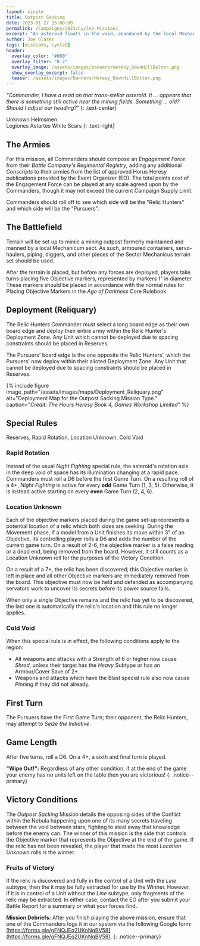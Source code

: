 ```yaml
---
layout: single
title: Outpost Sacking
date: 2023-01-27 15:00:00
permalink: /Campaigns/2023/Cycle2-Mission1
excerpt: "An asteroid floats in the void, abandoned by the local Mechanicum sect at the outbreak of the Heresy ..." 
author: Joe Glaser
tags: [missions, cycle2]
header:
  overlay_color: "#000"
  overlay_filter: "0.2"
  overlay_image: /assets/images/banners/Heresy_DownHillBolter.png
  show_overlay_excerpt: false
  teaser: /assets/images/banners/Heresy_DownHillBolter.png
---
```


*"Commander, I have a read on that trans-stellar asteroid. It ... appears that there is something still active near the mining fields. Something ... old? Should I adjust our heading?"*
{: .text-center}

Unknown Helmsmen <br> Legiones Astartes White Scars
{: .text-right}

## The Armies

For this mission, all Commanders should compose an *Engagement Force* from their *Battle Company's Regimental Registry*, adding any additional *Conscripts* to their armies from the list of approved Horus Heresy publications provided by the Event Organizer (EO). The total points cost of the Engagement Force can be played at any scale agreed upon by the Commanders, though it may not exceed the current Campaign Supply Limit.

Commanders should roll off to see which side will be the "Relic Hunters" and which side will be the "Pursuers".

## The Battlefield

Terrain will be set up to mimic a mining outpost formerly maintained and manned by a local Mechanicum sect. As such, armoured containers, servo-haulers, piping, diggers, and other pieces of the Sector Mechanicus terrain set should be used.

After the terrain is placed, but before any forces are deployed, players take turns placing five Objective markers, represented by markers 1" in diameter. These markers should be placed in accordance with the normal rules for Placing Objective Markers in the _Age of Darkness_ Core Rulebook.

## Deployment (Reliquary)

The Relic Hunters Commander must select a long board edge as their own board edge and deploy their entire army within the Relic Hunter's Deployment Zone. Any Unit which cannot be deployed due to spacing constraints should be placed in Reserves.

The Pursuers' board edge is the one opposite the Relic Hunters', which the Pursuers' now deploy within their alloted Deployment Zone. Any Unit that cannot be deployed due to spacing constraints should be placed in Reserves.

{% include figure image_path="/assets/images/maps/Deployment_Reliquary.png" alt="Deployment Map for the Outpost Sacking Mission Type." caption="*Credit: The Hours Heresy Book 4, Games Workshop Limited*" %}

## Special Rules

Reserves, Rapid Rotation, Location Unknown, Cold Void

### Rapid Rotation

Instead of the usual _Night Fighting_ special rule, the asteroid's rotation axis in the deep void of space has its illumination changing at a rapid pace. Commanders must roll a D6 before the first Game Turn. On a resulting roll of a 4+, _Night Fighting_ is active for every **odd** Game Turn (1, 3, 5). Otherwise, it is instead active starting on every **even** Game Turn (2, 4, 6).


### Location Unknown

Each of the objective markers placed during the game set-up represents a potential location of a relic which both sides are seeking. During the Movement phase, if a model from a Unit finishes its move within 3" of an Objective, its controlling player rolls a D6 and adds the number of the current game turn. On a result of 2-6, the objective marker is a false reading or a dead end, being removed from the board. However, it still counts as a Location Unknown roll for the purposes of the Victory Condition.

On a result of a 7+, the relic has been discovered; this Objective marker is left in place and all other Objective markers are immediately removed from the board. This objective must now be held and defended as accompanying servators work to uncover its secrets before its power source fails.

When only a single Objective remains and the relic has yet to be discovered, the last one is automatically the relic's location and this rule no longer applies.

### Cold Void
When this special rule is in effect, the following conditions apply to the region:
  - All weapons and attacks with a Strength of 6 or higher now cause _Shred_, unless their target has the _Heavy_ Subtype or has an Armour/Cover Save of 2+.
  - Weapons and attacks which have the Blast special rule also now cause _Pinning_ if they did not already.

## First Turn

The Pursuers have the First Game Turn; their opponent, the Relic Hunters, may attempt to *Seize the Initiative*.

## Game Length

After five turns, roll a D6. On a 4+, a sixth and final turn is played.

**"Wipe Out!":** Regardless of any other condition, if at the end of the game your enemy has no units left on the table then you are victorious!
{: .notice--primary}

## Victory Conditions

The *Outpost Sacking* Mission details the opposing sides of the Conflict within the Nebula happening upon one of its many secrets traveling between the void between stars; fighting to steal away that knowledge before the enemy can. The winner of this mission is the side that controls the Objective marker that represents the Objective at the end of the game. If the relic has not been revealed, the player that made the most _Location Unknown_ rolls is the winner.

### Fruits of Victory

If the relic is discovered and fully in the control of a Unit with the _Line_ subtype, then the it may be fully extracted for use by the Winner. However, if it is in control of a Unit without the _Line_ subtype, only fragments of the relic may be extracted. In either case, contact the EO after you submit your Battle Report for a summary or what your forces find.

**Mission Debriefs:** After you finish playing the above mission, ensure that one of the Commanders logs it in our system via the following Google form: [https://forms.gle/gFNQJEq2UKnNqBV58](https://forms.gle/gFNQJEq2UKnNqBV58).
{: .notice--primary}